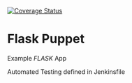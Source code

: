 [![Coverage Status](https://coveralls.io/repos/github/ipcrm/puppet_webapp/badge.svg?branch=master)](https://coveralls.io/github/ipcrm/puppet_webapp?branch=master)

Flask Puppet
=================
Example *FLASK* App

Automated Testing defined in Jenkinsfile
